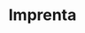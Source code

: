 ---
title: "Imprenta"
url: /ciudad-autonoma-de-buenos-aires/imprenta-pedro-de-lujan/
shop: general
---